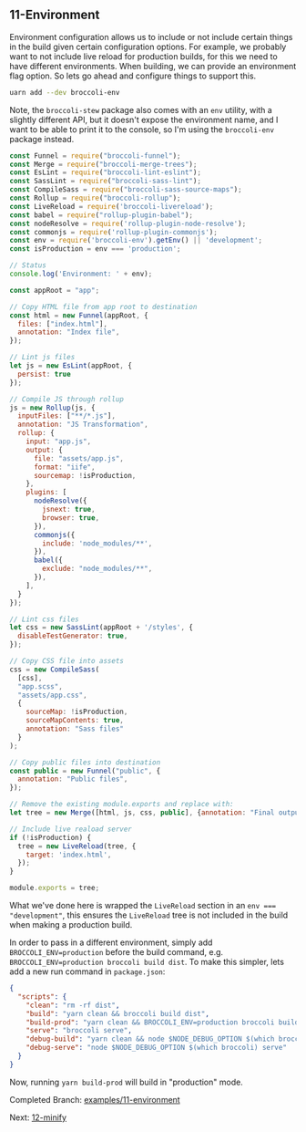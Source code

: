 ## 11-Environment

Environment configuration allows us to include or not include certain things in the build given certain
configuration options. For example, we probably want to not include live reload for production builds,
for this we need to have different environments. When building, we can provide an environment flag option.
So lets go ahead and configure things to support this.

```sh
uarn add --dev broccoli-env
```

Note, the `broccoli-stew` package also comes with an `env` utility, with a slightly different API, but it doesn't expose
the environment name, and I want to be able to print it to the console, so I'm using the `broccoli-env` package instead.

```js
const Funnel = require("broccoli-funnel");
const Merge = require("broccoli-merge-trees");
const EsLint = require("broccoli-lint-eslint");
const SassLint = require("broccoli-sass-lint");
const CompileSass = require("broccoli-sass-source-maps");
const Rollup = require("broccoli-rollup");
const LiveReload = require('broccoli-livereload');
const babel = require("rollup-plugin-babel");
const nodeResolve = require('rollup-plugin-node-resolve');
const commonjs = require('rollup-plugin-commonjs');
const env = require('broccoli-env').getEnv() || 'development';
const isProduction = env === 'production';

// Status
console.log('Environment: ' + env);

const appRoot = "app";

// Copy HTML file from app root to destination
const html = new Funnel(appRoot, {
  files: ["index.html"],
  annotation: "Index file",
});

// Lint js files
let js = new EsLint(appRoot, {
  persist: true
});

// Compile JS through rollup
js = new Rollup(js, {
  inputFiles: ["**/*.js"],
  annotation: "JS Transformation",
  rollup: {
    input: "app.js",
    output: {
      file: "assets/app.js",
      format: "iife",
      sourcemap: !isProduction,
    },
    plugins: [
      nodeResolve({
        jsnext: true,
        browser: true,
      }),
      commonjs({
        include: 'node_modules/**',
      }),
      babel({
        exclude: "node_modules/**",
      }),
    ],
  }
});

// Lint css files
let css = new SassLint(appRoot + '/styles', {
  disableTestGenerator: true,
});

// Copy CSS file into assets
css = new CompileSass(
  [css],
  "app.scss",
  "assets/app.css",
  {
    sourceMap: !isProduction,
    sourceMapContents: true,
    annotation: "Sass files"
  }
);

// Copy public files into destination
const public = new Funnel("public", {
  annotation: "Public files",
});

// Remove the existing module.exports and replace with:
let tree = new Merge([html, js, css, public], {annotation: "Final output"});

// Include live reaload server
if (!isProduction) {
  tree = new LiveReload(tree, {
    target: 'index.html',
  });
}

module.exports = tree;
```

What we've done here is wrapped the `LiveReload` section in an `env === "development"`, this ensures the `LiveReload`
tree is not included in the build when making a production build.

In order to pass in a different environment, simply add `BROCCOLI_ENV=production` before the build command, e.g.
`BROCCOLI_ENV=production broccoli build dist`. To make this simpler, lets add a new run command in `package.json`:

```json
{
  "scripts": {
    "clean": "rm -rf dist",
    "build": "yarn clean && broccoli build dist",
    "build-prod": "yarn clean && BROCCOLI_ENV=production broccoli build dist",
    "serve": "broccoli serve",
    "debug-build": "yarn clean && node $NODE_DEBUG_OPTION $(which broccoli) build dist",
    "debug-serve": "node $NODE_DEBUG_OPTION $(which broccoli) serve"
  }
}
```

Now, running `yarn build-prod` will build in "production" mode.

Completed Branch: [examples/11-environment](https://github.com/oligriffiths/broccolijs-tutorial/tree/examples/11-environment)

Next: [12-minify](/docs/12-minify.md)
